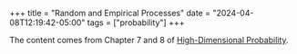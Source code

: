 +++
title = "Random and Empirical Processes"
date = "2024-04-08T12:19:42-05:00"
tags = ["probability"]
+++

The content comes from Chapter 7 and 8 of [High-Dimensional Probability](/pdfs/HDP-book.pdf).


